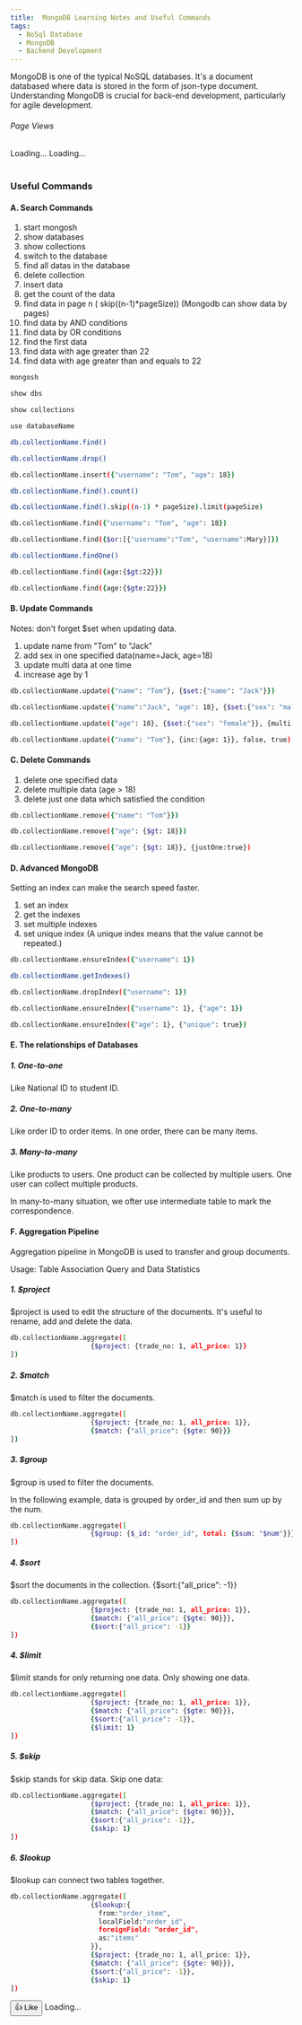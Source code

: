 ```yaml
---
title:  MongoDB Learning Notes and Useful Commands
tags:
  - NoSql Database
  - MongoDB
  - Backend Development
---
```


MongoDB is one of the typical NoSQL databases. It's a document databased where data is stored in the form of json-type 
document. Understanding MongoDB is crucial for back-end development, particularly for agile development.

<!--more-->

<div class="page-views-container">
        <h6>Page Views</h6>
        <span id="page-views-today">Loading...</span>
        <span id="page-views">Loading...</span>
</div>
<br>

### Useful Commands

#### A. Search Commands

1. start mongosh
2. show databases
3. show collections
3. switch to the database
4. find all datas in the database
5. delete collection
6. insert data
7. get the count of the data
8. find data in page n ( skip((n-1)*pageSize)) (Mongodb can show data by pages)
9. find data by AND conditions
10. find data by OR conditions
11. find the first data
12. find data with age greater than 22
13. find data with age greater than and equals to 22

```zsh
mongosh

show dbs

show collections

use databaseName

db.collectionName.find()

db.collectionName.drop()

db.collectionName.insert({"username": "Tom", "age": 18})

db.collectionName.find().count()

db.collectionName.find().skip((n-1) * pageSize).limit(pageSize)

db.collectionName.find({"username": "Tom", "age": 18})

db.collectionName.find({$or:[{"username":"Tom", "username":Mary}]})

db.collectionName.findOne()

db.collectionName.find({age:{$gt:22}})

db.collectionName.find({age:{$gte:22}})
```


#### B. Update Commands
Notes: don't forget $set when updating data.
1. update name from "Tom" to "Jack"
2. add sex in one specified data(name=Jack, age=18)
3. update multi data at one time
4. increase age by 1

```zsh
db.collectionName.update({"name": "Tom"}, {$set:{"name": "Jack"}})

db.collectionName.update({"name":"Jack", "age": 18}, {$set:{"sex": "male"}})

db.collectionName.update({"age": 18}, {$set:{"sex": "female"}}, {multi:true})

db.collectionName.update({"name": "Tom"}, {inc:{age: 1}}, false, true)
```

#### C. Delete Commands
1. delete one specified data
2. delete multiple data (age > 18)
3. delete just one data which satisfied the condition

```zsh
db.collectionName.remove({"name": "Tom"}})

db.collectionName.remove({"age": {$gt: 18}})

db.collectionName.remove({"age": {$gt: 18}}, {justOne:true})
```

#### D. Advanced MongoDB
Setting an index can make the search speed faster.
1. set an index
2. get the indexes
3. set multiple indexes
4. set unique index (A unique index means that the value cannot be repeated.)
```zsh
db.collectionName.ensureIndex({"username": 1})

db.collectionName.getIndexes()

db.collectionName.dropIndex({"username": 1})

db.collectionName.ensureIndex({"username": 1}, {"age": 1})

db.collectionName.ensureIndex({"age": 1}, {"unique": true})
```

#### E. The relationships of Databases
##### 1. One-to-one
Like National ID to student ID.

##### 2. One-to-many
Like order ID to order items. In one order, there can be many items.


##### 3. Many-to-many
Like products to users. One product can be collected by multiple users. 
One user can collect multiple products. 

In many-to-many situation, we ofter use intermediate table to mark the correspondence.

#### F. Aggregation Pipeline
Aggregation pipeline in MongoDB is used to transfer and group documents.

Usage: Table Association Query and Data Statistics

##### 1. $project
$project is used to edit the structure of the documents. It's useful to rename, add and delete the data.

```zsh
db.collectionName.aggregate([
                    {$project: {trade_no: 1, all_price: 1}}
])
```

##### 2. $match
$match is used to filter the documents.

```zsh
db.collectionName.aggregate([
                    {$project: {trade_no: 1, all_price: 1}},
                    {$match: {"all_price": {$gte: 90}}}
])
```

##### 3. $group
$group is used to filter the documents.

In the following example, data is grouped by order_id and then sum up by the num.
```zsh
db.collectionName.aggregate([
                    {$group: {$_id: "order_id", total: {$sum: "$num"}}},
])
```

##### 4. $sort
$sort the documents in the collection.
{$sort:{"all_price": -1}} 
```zsh
db.collectionName.aggregate([
                    {$project: {trade_no: 1, all_price: 1}},
                    {$match: {"all_price": {$gte: 90}}},
                    {$sort:{"all_price": -1}}
])
```

##### 4. $limit
$limit stands for only returning one data.
Only showing one data.
```zsh
db.collectionName.aggregate([
                    {$project: {trade_no: 1, all_price: 1}},
                    {$match: {"all_price": {$gte: 90}}},
                    {$sort:{"all_price": -1}},
                    {$limit: 1}
])
```

##### 5. $skip
$skip stands for skip data.
Skip one data:
```zsh
db.collectionName.aggregate([
                    {$project: {trade_no: 1, all_price: 1}},
                    {$match: {"all_price": {$gte: 90}}},
                    {$sort:{"all_price": -1}},
                    {$skip: 1}
])
```

##### 6. $lookup
$lookup can connect two tables together.

```zsh
db.collectionName.aggregate([
                    {$lookup:{
                      from:"order_item",
                      localField:"order_id",
                      foreignField: "order_id",
                      as:"items"
                    }},
                    {$project: {trade_no: 1, all_price: 1}},
                    {$match: {"all_price": {$gte: 90}}},
                    {$sort:{"all_price": -1}},
                    {$skip: 1}
])
```

<body data-article-id="post-mongodb-notes">
</body>

<div class="like-button-container">
    <button id="like-button" onclick="incrementLike()">👍 Like</button>
    <span id="like-count">Loading...</span>
</div>





